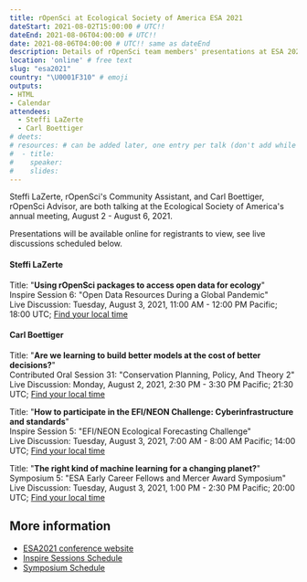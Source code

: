 ```yaml
---
title: rOpenSci at Ecological Society of America ESA 2021
dateStart: 2021-08-02T15:00:00 # UTC!!
dateEnd: 2021-08-06T04:00:00 # UTC!!
date: 2021-08-06T04:00:00 # UTC!! same as dateEnd
description: Details of rOpenSci team members' presentations at ESA 2021
location: 'online' # free text
slug: "esa2021"
country: "\U0001F310" # emoji
outputs: 
- HTML
- Calendar 
attendees:
  - Steffi LaZerte
  - Carl Boettiger
# deets: 
# resources: # can be added later, one entry per talk (don't add while still empty, add once there are resources)
#  - title: 
#    speaker: 
#    slides: 
---
```


Steffi LaZerte, rOpenSci's Community Assistant, and Carl Boettiger, rOpenSci Advisor, are both talking at the Ecological Society of America's annual meeting, August 2 - August 6, 2021.

Presentations will be available online for registrants to view, see live discussions scheduled below.

#### **Steffi LaZerte**

Title: "**Using rOpenSci packages to access open data for ecology**"</br>
Inspire Session 6: "Open Data Resources During a Global Pandemic"</br>
Live Discussion: Tuesday, August 3, 2021, 11:00 AM - 12:00 PM Pacific; 18:00 UTC; [Find your local time](https://www.timeanddate.com/worldclock/converter.html?iso=20210803T180000&p1=1440&p2=224)

#### **Carl Boettiger**

Title: "**Are we learning to build better models at the cost of better decisions?**"</br>
Contributed Oral Session 31: "Conservation Planning, Policy, And Theory 2"</br>
Live Discussion: Monday, August 2, 2021, 2:30 PM - 3:30 PM Pacific; 21:30 UTC; [Find your local time](https://www.timeanddate.com/worldclock/converter.html?iso=20210803T213000&p1=1440&p2=224)

Title: "**How to participate in the EFI/NEON Challenge: Cyberinfrastructure and standards**"</br>
Inspire Session 5: "EFI/NEON Ecological Forecasting Challenge"</br>
Live Discussion: Tuesday, August 3, 2021, 7:00 AM - 8:00 AM Pacific; 14:00 UTC; [Find your local time](https://www.timeanddate.com/worldclock/converter.html?iso=20210803T140000&p1=1440&p2=224)

Title: "**The right kind of machine learning for a changing planet?**"</br>
Symposium 5: "ESA Early Career Fellows and Mercer Award Symposium"</br>
Live Discussion: Tuesday, August 3, 2021, 1:00 PM - 2:30 PM Pacific; 20:00 UTC; [Find your local time](https://www.timeanddate.com/worldclock/converter.html?iso=20210803T200000&p1=1440&p2=224)




## More information
- [ESA2021 conference website](https://www.esa.org/longbeach/)
- [Inspire Sessions Schedule](https://www.esa.org/longbeach/program/inspire-schedule/)
- [Symposium Schedule](https://www.esa.org/longbeach/program/inspire-schedule/)

